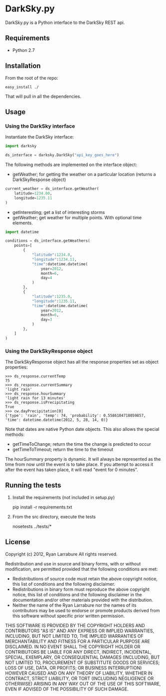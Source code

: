 # DarkSky.py

DarkSky.py is a Python interface to the DarkSky REST api.

## Requirements

- Python 2.7

## Installation

From the root of the repo:

    easy_install ./

That will pull in all the dependencies.


## Usage

### Using the DarkSky interface

Instantiate the DarkSky interface:

```python
import darksky

ds_interface = darksky.DarkSky("api_key_goes_here")
```

The following methods are implemented on the interface object:

- getWeather; for getting the weather on a particular location (returns a DarkSkyResponse object)

```python
current_weather = ds_interface.getWeather(
    latitude=1234.00,
    longitude=1235.11
)
```

- getInteresting; get a list of interesting storms
- getWeather; get weather for multiple points. With optional time elements.

```python
import datetime

conditions = ds_interface.getWeathers(
    points=[
        {
            "latitude":1234.0,
            "longitude":1234.11,
            "time":datetime.datetime(
                year=2012,
                month=6,
                day=4
            )
        },
        {
            "latitude":1235.0,
            "longitude":1235.11,
            "time":datetime.datetime(
                year=2012,
                month=6,
                day=3
            )
        },
    ]
)
```

### Using the DarkSkyResponse object

The DarkSkyResponse object has all the response properties set as object properties:

    >>> ds_response.currentTemp
    75
    >>> ds_response.currentSummary
    'light rain'
    >>> ds_response.hourSummary
    'light rain for 13 minutes'
    >>> ds_response.isPrecipitating
    True
    >>> cw.dayPrecipitation[0]
    {'type': 'rain', 'temp': 74, 'probability': 0.5586104718059857, 'time': datetime.datetime(2012, 5, 28, 14, 0)}

Note that dates are native Python date objects.  This also allows the special methods:

- getTimeToChange; return the time the change is predicted to occur
- getTimeToTimeout; return the time to the timeout

The hourSummary property is dynamic.  It will always be represented as the time from now until the event is to take place.  If you attempt to access it after the event has taken place, it will read "event for 0 minutes".


## Running the tests

1. Install the requirements (not included in setup.py)

    pip install -r requirements.txt

2. From the src directory, execute the tests

    nosetests ../tests/*

## License

Copyright (c) 2012, Ryan Larrabure
All rights reserved.

Redistribution and use in source and binary forms, with or without modification, are permitted provided that the following conditions are met:

* Redistributions of source code must retain the above copyright notice, this list of conditions and the following disclaimer.
* Redistributions in binary form must reproduce the above copyright notice, this list of conditions and the following disclaimer in the documentation and/or other materials provided with the distribution.
* Neither the name of the Ryan Larrabure nor the names of its contributors may be used to endorse or promote products derived from this software without specific prior written permission.

THIS SOFTWARE IS PROVIDED BY THE COPYRIGHT HOLDERS AND CONTRIBUTORS "AS IS" AND ANY EXPRESS OR IMPLIED WARRANTIES, INCLUDING, BUT NOT LIMITED TO, THE IMPLIED WARRANTIES OF MERCHANTABILITY AND FITNESS FOR A PARTICULAR PURPOSE ARE DISCLAIMED. IN NO EVENT SHALL THE COPYRIGHT HOLDER OR CONTRIBUTORS BE LIABLE FOR ANY DIRECT, INDIRECT, INCIDENTAL, SPECIAL, EXEMPLARY, OR CONSEQUENTIAL DAMAGES (INCLUDING, BUT NOT LIMITED TO, PROCUREMENT OF SUBSTITUTE GOODS OR SERVICES; LOSS OF USE, DATA, OR PROFITS; OR BUSINESS INTERRUPTION) HOWEVER CAUSED AND ON ANY THEORY OF LIABILITY, WHETHER IN CONTRACT, STRICT LIABILITY, OR TORT (INCLUDING NEGLIGENCE OR OTHERWISE) ARISING IN ANY WAY OUT OF THE USE OF THIS SOFTWARE, EVEN IF ADVISED OF THE POSSIBILITY OF SUCH DAMAGE.

